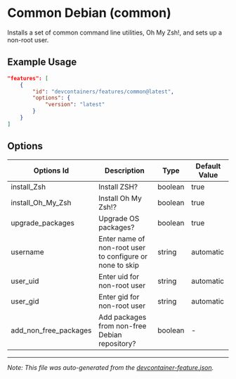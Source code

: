 
# Common Debian (common)

Installs a set of common command line utilities, Oh My Zsh!, and sets up a non-root user.

## Example Usage

```json
"features": [
    {
        "id": "devcontainers/features/common@latest",
        "options": {
            "version": "latest"
        }
    }
]
```

## Options

| Options Id | Description | Type | Default Value |
|-----|-----|-----|-----|
| install_Zsh | Install ZSH? | boolean | true |
| install_Oh_My_Zsh | Install Oh My Zsh!? | boolean | true |
| upgrade_packages | Upgrade OS packages? | boolean | true |
| username | Enter name of non-root user to configure or none to skip | string | automatic |
| user_uid | Enter uid for non-root user | string | automatic |
| user_gid | Enter gid for non-root user | string | automatic |
| add_non_free_packages | Add packages from non-free Debian repository? | boolean | - |

---

_Note: This file was auto-generated from the [devcontainer-feature.json](./devcontainer-feature.json)._
